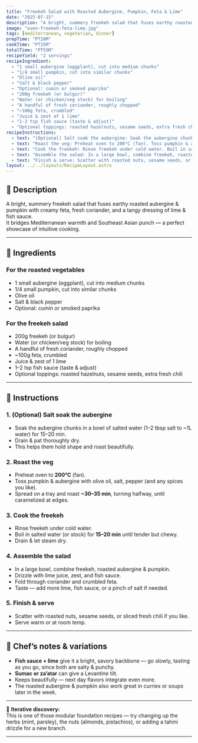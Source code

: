 ```yaml
---
title: "Freekeh Salad with Roasted Aubergine, Pumpkin, Feta & Lime"
date: "2025-07-15"
description: "A bright, summery freekeh salad that fuses earthy roasted aubergine & pumpkin with creamy feta, fresh coriander, and a tangy dressing of lime & fish sauce. It bridges Mediterranean warmth and Southeast Asian punch — a perfect showcase of intuitive cooking."
image: "oven-freekeh-feta-lime.jpg"
tags: [mediterranean, vegetarian, dinner]
prepTime: "PT20M"
cookTime: "PT35M"
totalTime: "PT55M"
recipeYield: "2 servings"
recipeIngredient:
  - "1 small aubergine (eggplant), cut into medium chunks"
  - "1/4 small pumpkin, cut into similar chunks"
  - "Olive oil"
  - "Salt & black pepper"
  - "Optional: cumin or smoked paprika"
  - "200g freekeh (or bulgur)"
  - "Water (or chicken/veg stock) for boiling"
  - "A handful of fresh coriander, roughly chopped"
  - "~100g feta, crumbled"
  - "Juice & zest of 1 lime"
  - "1-2 tsp fish sauce (taste & adjust)"
  - "Optional toppings: roasted hazelnuts, sesame seeds, extra fresh chili"
recipeInstructions:
  - text: "(Optional) Salt soak the aubergine: Soak the aubergine chunks in a bowl of salted water (1–2 tbsp salt to ~1L water) for 15–20 min. Drain & pat thoroughly dry. This helps them hold shape and roast beautifully."
  - text: "Roast the veg: Preheat oven to 200°C (fan). Toss pumpkin & aubergine with olive oil, salt, pepper (and any spices you like). Spread on a tray and roast ~30–35 min, turning halfway, until caramelized at edges."
  - text: "Cook the freekeh: Rinse freekeh under cold water. Boil in salted water (or stock) for 15–20 min until tender but chewy. Drain & let steam dry."
  - text: "Assemble the salad: In a large bowl, combine freekeh, roasted aubergine & pumpkin. Drizzle with lime juice, zest, and fish sauce. Fold through coriander and crumbled feta. Taste — add more lime, fish sauce, or a pinch of salt if needed."
  - text: "Finish & serve: Scatter with roasted nuts, sesame seeds, or sliced fresh chili if you like. Serve warm or at room temp."
layout: ../../layouts/RecipeLayout.astro
---
```


## 📝 Description
A bright, summery freekeh salad that fuses earthy roasted aubergine & pumpkin with creamy feta, fresh coriander, and a tangy dressing of lime & fish sauce.  
It bridges Mediterranean warmth and Southeast Asian punch — a perfect showcase of intuitive cooking.

---

## 🛒 Ingredients

### For the roasted vegetables
- 1 small aubergine (eggplant), cut into medium chunks
- 1/4 small pumpkin, cut into similar chunks
- Olive oil
- Salt & black pepper
- Optional: cumin or smoked paprika

### For the freekeh salad
- 200g freekeh (or bulgur)
- Water (or chicken/veg stock) for boiling
- A handful of fresh coriander, roughly chopped
- ~100g feta, crumbled
- Juice & zest of 1 lime
- 1–2 tsp fish sauce (taste & adjust)
- Optional toppings: roasted hazelnuts, sesame seeds, extra fresh chili

---

## 🔪 Instructions

### 1. (Optional) Salt soak the aubergine
- Soak the aubergine chunks in a bowl of salted water (1–2 tbsp salt to ~1L water) for 15–20 min.  
- Drain & pat thoroughly dry.  
- This helps them hold shape and roast beautifully.

### 2. Roast the veg
- Preheat oven to **200°C** (fan).
- Toss pumpkin & aubergine with olive oil, salt, pepper (and any spices you like).  
- Spread on a tray and roast **~30–35 min**, turning halfway, until caramelized at edges.

### 3. Cook the freekeh
- Rinse freekeh under cold water.  
- Boil in salted water (or stock) for **15–20 min** until tender but chewy.  
- Drain & let steam dry.

### 4. Assemble the salad
- In a large bowl, combine freekeh, roasted aubergine & pumpkin.  
- Drizzle with lime juice, zest, and fish sauce.  
- Fold through coriander and crumbled feta.  
- Taste — add more lime, fish sauce, or a pinch of salt if needed.

### 5. Finish & serve
- Scatter with roasted nuts, sesame seeds, or sliced fresh chili if you like.  
- Serve warm or at room temp.

---

## 🔄 Chef’s notes & variations
- **Fish sauce + lime** give it a bright, savory backbone — go slowly, tasting as you go, since both are salty & punchy.
- **Sumac or za’atar** can give a Levantine tilt.  
- Keeps beautifully — next day flavors integrate even more.  
- The roasted aubergine & pumpkin also work great in curries or soups later in the week.

---

🥂 **Iterative discovery:**  
This is one of those modular foundation recipes — try changing up the herbs (mint, parsley), the nuts (almonds, pistachios), or adding a tahini drizzle for a new branch.

---
